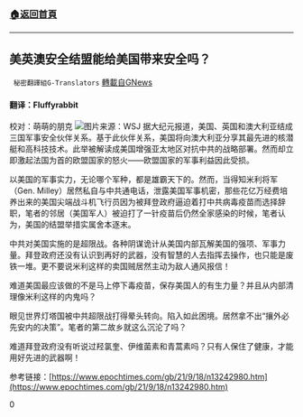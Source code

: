 ###  [:house:返回首頁](https://github.com/ourhimalayas/txt)
---


## 美英澳安全结盟能给美国带来安全吗？
` 秘密翻譯組G-Translators` [轉載自GNews](https://gnews.org/zh-hans/1541775/)

#### 翻译：Fluffyrabbit
校对：萌萌的朋克
![](https://assets.gnews.org/wp-content/uploads/2021/09/1-104.jpg)图片来源：WSJ
据大纪元报道，美国、英国和澳大利亚结成三国军事安全伙伴关系。基于此伙伴关系，美国将向澳大利亚分享其最先进的核潜艇和高科技技术。此举被解读成美国增强亚太地区对抗中共的战略部署。然而却立即激起法国为首的欧盟国家的怒火——欧盟国家的军事利益因此受损。

以美国的军事实力，无论哪个军种，都是雄霸天下的。然而，当得知米利将军（Gen. Milley）居然私自与中共通电话，泄露美国军事机密，那些花亿万经费培养出来的美国尖端战斗机飞行员因为被拜登政府逼迫着打中共病毒疫苗而选择辞职，笔者的邻居（美国军人）被迫打了一针疫苗后仍然全家感染的时候，笔者认为，美国的结盟举措实属舍本逐末。

中共对美国实施的是超限战。各种阴谋诡计从美国内部瓦解美国的强项、军事力量。拜登政府还没有认识到再好的武器，没有智慧的人去指挥去操作，也只能是废铁一堆。更不要说米利这样的卖国贼居然主动为敌人通风报信！

难道美国最应该做的不是马上停下毒疫苗，保存美国人的有生力量？并且从内部清理像米利这样的内鬼吗？

眼见世界灯塔国被中共超限战打得晕头转向。陷入如此困境。居然拿不出“攘外必先安内的决策”。笔者的第二故乡就这么沉沦了吗？

难道拜登政府没有听说过羟氯奎、伊维菌素和青蒿素吗？只有人保住了健康，才能用好先进的武器啊！

参考链接：[https://www.epochtimes.com/gb/21/9/18/n13242980.htm](https://www.epochtimes.com/gb/21/9/18/n13242980.htm)

0
